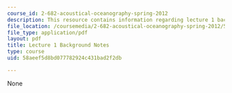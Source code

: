 ```yaml
---
course_id: 2-682-acoustical-oceanography-spring-2012
description: This resource contains information regarding lecture 1 background notes.
file_location: /coursemedia/2-682-acoustical-oceanography-spring-2012/58aeef5d8bd077782924c431bad2f2db_MIT2_682S12_bglec01.pdf
file_type: application/pdf
layout: pdf
title: Lecture 1 Background Notes
type: course
uid: 58aeef5d8bd077782924c431bad2f2db

---
```

None
